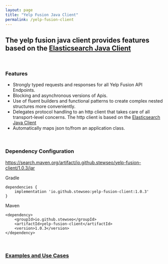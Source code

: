```yaml
---
layout: page
title: "Yelp Fusion Java Client"
permalink: /yelp-fusion-client
---
```

## The yelp fusion java client provides features based on the [Elasticsearch Java Client](https://www.elastic.co/guide/en/elasticsearch/client/java-api-client/current/introduction.html)
<br>

### Features
- Strongly typed requests and responses for all Yelp Fusion API Endpoints.
- Blocking and asynchronous versions of Apis.
- Use of fluent builders and functional patterns to create complex nested structures more conveniently.
- Delegates protocol handling to an http client that takes care of all transport-level concerns. The http client is based on the [Elasticsearch Java Client](https://www.elastic.co/guide/en/elasticsearch/client/java-api-client/current/introduction.html)
- Automatically maps json to/from an application class.

<br>

### Dependency Configuration

https://search.maven.org/artifact/io.github.stewseo/yelp-fusion-client/1.0.3/jar

Gradle
```
dependencies {
    implementation 'io.github.stewseo:yelp-fusion-client:1.0.3'
}
```
Maven
```
<dependency>
    <groupId>io.github.stewseo</groupId>
    <artifactId>yelp-fusion-client</artifactId>
    <version>1.0.3</version>
</dependency>
```
<br>

### [Examples and Use Cases](https://stewseo.github.io/yelp-fusion-client/examples)

